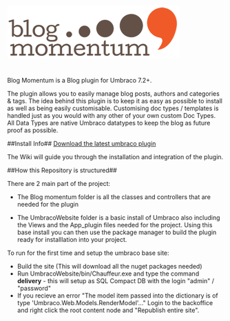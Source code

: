 ![logo.jpg](UmbracoWebsite/UmbracoBookshelf/Blog%20Momentum/images/logo.png)

# #

Blog Momentum is a Blog plugin for Umbraco 7.2+.

The plugin allows you to easily manage blog posts, authors and categories & tags. The idea behind this plugin is to 
keep it as easy as possible to install as well as being easily customisable. Customising doc types / templates is handled 
just as you would with any other of your own custom Doc Types. All Data Types are native Umbraco datatypes to keep the blog 
as future proof as possible.

##Install Info##
[Download the latest umbraco plugin](https://github.com/DigitalMomentum/BlogMomentum/tree/master/UmbracoWebsite/media/created-packages)

The  Wiki will guide you through the installation and integration of the plugin.

##How this Repository is structured##

There are 2 main part of the project:

* The Blog momentum folder is all the classes and controllers that are needed for the plugin

* The UmbracoWebsite folder is a basic install of Umbraco also including the Views and the App_plugin files needed for the project. Using this base install you can then use the package manager to build the plugin ready for installlation into your project.

To run for the first time and setup the umbraco base site:
* Build the site (This will download all the nuget packages needed)
* Run UmbracoWebsite/bin/Chauffeur.exe and type the command **delivery** - this will setup as SQL Compact DB with the login "admin" / "password"
* If you recieve an error "The model item passed into the dictionary is of type 'Umbraco.Web.Models.RenderModel'..." Login to the backoffice and right click the root content node and "Republish entire site".
